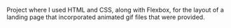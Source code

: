 Project where I used HTML and CSS, along with Flexbox, for the layout of a landing page that incorporated animated gif files that were provided.
